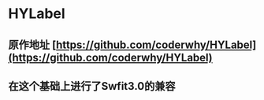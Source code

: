 # HYLabel
## 原作地址 [https://github.com/coderwhy/HYLabel](https://github.com/coderwhy/HYLabel)

## 在这个基础上进行了Swfit3.0的兼容

